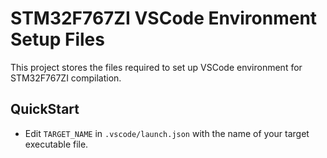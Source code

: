 # STM32F767ZI VSCode Environment Setup Files

This project stores the files required to set up VSCode environment for STM32F767ZI compilation.

## QuickStart

- Edit `TARGET_NAME` in `.vscode/launch.json` with the name of your target executable file.
